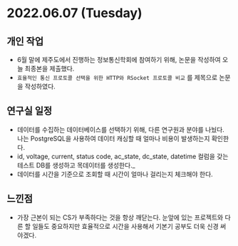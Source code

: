 # 2022.06.07 (Tuesday)

## 개인 작업

* 6월 말에 제주도에서 진행하는 정보통신학회에 참여하기 위해, 논문을 작성하여 오늘 최종본을 제출했다.&#x20;
* `효율적인 통신 프로토콜 선택을 위한 HTTP와 RSocket 프로토콜 비교` 를 제목으로 논문을 작성하였다.&#x20;



## 연구실 일정

* 데이터를 수집하는 데이터베이스를 선택하기 위해, 다른 연구원과 분야를 나눴다. 나는 PostgreSQL을 사용하여 데이터 캐싱할 때 얼마나 비용이 발생하는지 확인한다.&#x20;
* id, voltage, current, status code, ac_state, dc\_state, datetime 컬럼을 갖는 테스트 DB를 생성하고 목데이터를 생성한다._&#x20;
* 데이터를 시간을 기준으로 조회할 때 시간이 얼마나 걸리는지 체크해야 한다.&#x20;

## 느낀점

* 가장 근본이 되는 CS가 부족하다는 것을 항상 깨닫는다. 눈앞에 있는 프로젝트와 다른 할 일들도 중요하지만 효율적으로 시간을 사용해서 기본기 공부도 더욱 신경 써야겠다.
